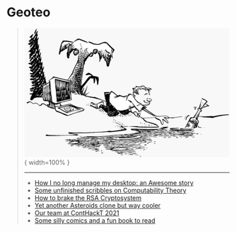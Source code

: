 # Geoteo

> ![](pics/island.png){ width=100% }
>
> ---
>
> - [How I no long manage my desktop: an Awesome story](config)
> - [Some unfinished scribbles on Computability Theory](notes)
> - [How to brake the RSA Cryptosystem](attack)
> - [Yet another Asteroids clone but way cooler](astro)
> - [Our team at ContHackT 2021](conthackt)
> - [Some silly comics and a fun book to read](comics)
